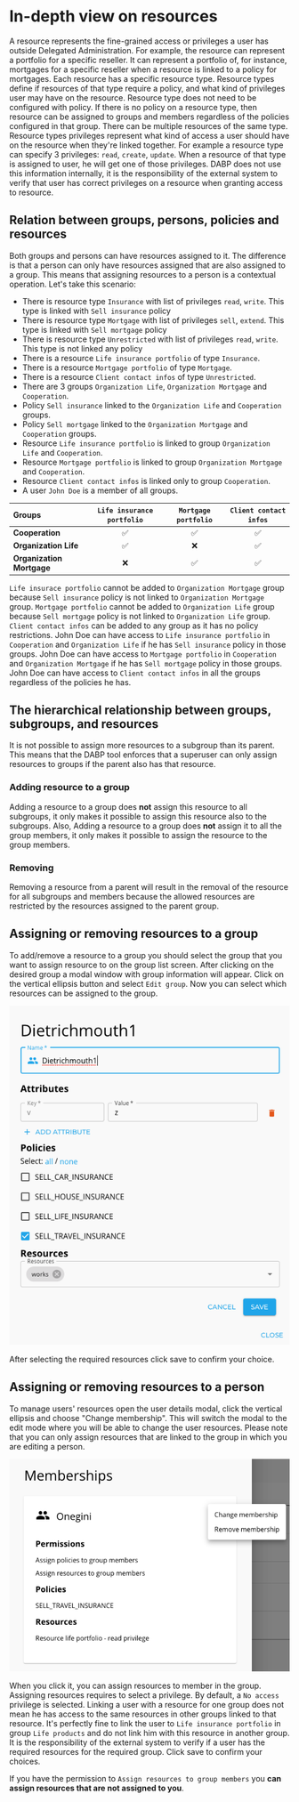 # In-depth view on resources
A resource represents the fine-grained access or privileges a user has outside Delegated Administration. 
For example, the resource can represent a portfolio for a specific reseller.
It can represent a portfolio of, for instance, mortgages for a specific reseller when a resource is linked to a policy for mortgages.
Each resource has a specific resource type.
Resource types define if resources of that type require a policy, and what kind of privileges user may have on the resource.
Resource type does not need to be configured with policy. If there is no policy on a resource type, then resource can be assigned to groups and members regardless of the policies configured in that group.
There can be multiple resources of the same type.
Resource types privileges represent what kind of access a user should have on the resource when they're linked together. 
For example a resource type can specify 3 privileges: `read`, `create`, `update`. When a resource of that type is assigned to user, he will get one of those privileges.
DABP does not use this information internally, it is the responsibility of the external system to verify that user has correct privileges on a resource when granting access to resource.

## Relation between groups, persons, policies and resources
Both groups and persons can have resources assigned to it. The difference is that a person can only have resources assigned that are also assigned to a group.
This means that assigning resources to a person is a contextual operation.
Let's take this scenario:

- There is resource type `Insurance` with list of privileges `read`, `write`. This type is linked with `Sell insurance` policy
- There is resource type `Mortgage` with list of privileges `sell`, `extend`. This type is linked with `Sell mortgage` policy
- There is resource type `Unrestricted` with list of privileges `read`, `write`. This type is not linked any policy
- There is a resource `Life insurance portfolio` of type `Insurance`. 
- There is a resource `Mortgage portfolio` of type `Mortgage`. 
- There is a resource `Client contact infos` of type `Unrestricted`. 
- There are 3 groups `Organization Life`, `Organization Mortgage` and `Cooperation`.
- Policy `Sell insurance` linked to the `Organization Life` and `Cooperation` groups. 
- Policy `Sell mortgage` linked to the `Organization Mortgage` and `Cooperation` groups. 
- Resource `Life insurance portfolio` is linked to group `Organization Life` and `Cooperation`.
- Resource `Mortgage portfolio` is linked to group `Organization Mortgage` and `Cooperation`.
- Resource `Client contact infos` is linked only to group `Cooperation`.
- A user `John Doe` is a member of all groups. 


| Groups                | `Life insurance portfolio` | `Mortgage portfolio` | `Client contact infos` |
| :-------------------- | :-------------------:  |:------------------: |:------------------: |
| **Cooperation**      |      ✅       |     ✅     | ✅     |
| **Organization Life** 	|      ✅       |     ❌     | ✅     |
| **Organization Mortgage** |      ❌      |      ✅     | ✅     |

`Life insurace portfolio` cannot be added to `Organization Mortgage` group because `Sell insurance` policy is not linked to `Organization Mortgage` group.
`Mortgage portfolio` cannot be added to `Organization Life` group because `Sell mortgage` policy is not linked to `Organization Life` group.
`Client contact infos` can be added to any group as it has no policy restrictions.
John Doe can have access to `Life insurance portfolio` in `Cooperation` and `Organization Life` if he has `Sell insurance` policy in those groups.
John Doe can have access to `Mortgage portfolio` in `Cooperation` and `Organization Mortgage` if he has `Sell mortgage` policy in those groups.
John Doe can have access to `Client contact infos` in all the groups regardless of the policies he has.

## The hierarchical relationship between groups, subgroups, and resources
It is not possible to assign more resources to a subgroup than its parent. This means that the DABP tool enforces that a superuser can only assign resources to groups if the parent also has that resource. 

### Adding resource to a group
Adding a resource to a group does **not** assign this resource to all subgroups, it only makes it possible to assign this resource also to the subgroups. 
Also, Adding a resource to a group does **not** assign it to all the group members, it only makes it possible to assign the resource to the group members.

### Removing 
Removing a resource from a parent will result in the removal of the resource for all subgroups and members because the allowed resources are restricted by the resources assigned to the parent group.

## Assigning or removing resources to a group
To add/remove a resource to a group you should select the group that you want to assign resource to on the group list screen.
After clicking on the desired group a modal window with group information will appear. Click on the vertical ellipsis button and select `Edit group`.
Now you can select which resources can be assigned to the group.

![edit group dialog](../../img/edit-group-dialog.png)

After selecting the required resources click save to confirm your choice.

## Assigning or removing resources to a person
To manage users' resources open the user details modal, click the vertical ellipsis and choose "Change membership".
This will switch the modal to the edit mode where you will be able to change the user resources.
Please note that you can only assign resources that are linked to the group in which you are editing a person.

![edit person dialog](../../img/edit-person.png)

When you click it, you can assign resources to member in the group. Assigning resources requires to select a privilege. By default, a `No access` privilege is selected.
Linking a user with a resource for one group does not mean he has access to the same resources in other groups linked to that resource.
It's perfectly fine to link the user to `Life insurance portfolio` in group `Life products` and do not link him with this resource in another group.
It is the responsibility of the external system to verify if a user has the required resources for the required group.
Click save to confirm your choices.

If you have the permission to `Assign resources to group members` you **can assign resources that are not assigned to you**.
